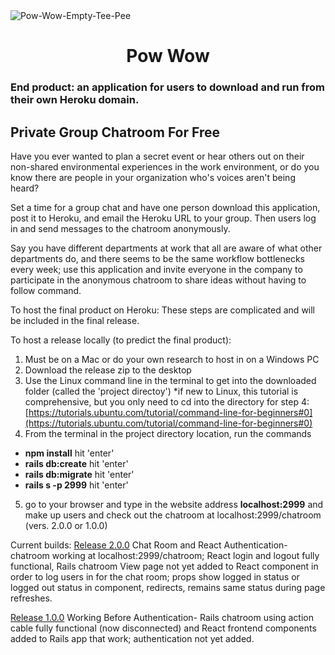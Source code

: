<img src="https://i.ibb.co/yf7Js20/Pow-Wow-Empty-Tee-Pee.png" alt="Pow-Wow-Empty-Tee-Pee" border="0" align="center" />
<h1 align="center">Pow Wow</h1>

### End product: an application for users to download and run from their own Heroku domain.

## Private Group Chatroom For Free

Have you ever wanted to plan a secret event or hear others out on their non-shared environmental experiences in the work environment, or do you know there are people in your organization who's voices aren't being heard?

Set a time for a group chat and have one person download this application, post it to Heroku, and email the Heroku URL to your group. Then users log in and send messages to the chatroom anonymously.

Say you have different departments at work that all are aware of what other departments do, and there seems to be the same workflow bottlenecks every week; use this application and invite everyone in the company to participate in the anonymous chatroom to share ideas without having to follow command.

To host the final product on Heroku:
These steps are complicated and will be included in the final release.

To host a release locally (to predict the final product):
1. Must be on a Mac or do your own research to host in on a Windows PC
2. Download the release zip to the desktop
3. Use the Linux command line in the terminal to get into the downloaded folder (called the 'project directoy')
*if new to Linux, this tutorial is comprehensive, but you only need to cd into the directory for step 4: [https://tutorials.ubuntu.com/tutorial/command-line-for-beginners#0](https://tutorials.ubuntu.com/tutorial/command-line-for-beginners#0)
4. From the terminal in the project directory location, run the commands 
* **npm install** hit 'enter'
* **rails db:create** hit 'enter'
* **rails db:migrate** hit 'enter'
* **rails s -p 2999** hit 'enter'
5. go to your browser and type in the website address **localhost:2999** and make up users and check out the chatroom at localhost:2999/chatroom (vers. 2.0.0 or 1.0.0)


Current builds:
[Release 2.0.0](https://github.com/GProSoftware828/ReactLoginActionCableChat/releases) Chat Room and React Authentication- chatroom working at localhost:2999/chatroom; React login and logout fully functional, Rails chatroom View page not yet added to React component in order to log users in for the chat room; props show logged in status or logged out status in component, redirects, remains same status during page refreshes.

[Release 1.0.0](https://github.com/GProSoftware828/ReactLoginActionCableChat/releases) Working Before Authentication- Rails chatroom using action cable fully functional (now disconnected) and React frontend components added to Rails app that work; authentication not yet added.
